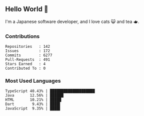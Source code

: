 ## Hello World 👋

I'm a Japanese software developer, and I love cats 😺 and tea 🫖.

### Contributions

    Repositories   : 142
    Issues         : 172
    Commits        : 6277
    Pull-Requests  : 491
    Stars Earned   : 4
    Contributed To : 0

### Most Used Languages

    TypeScript 40.43% | ████████████████████
    Java       12.56% | ██████
    HTML       10.21% | █████
    Dart        9.43% | ████▌
    JavaScript  9.35% | ████▌
